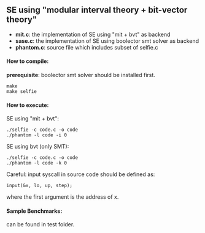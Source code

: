 ## SE using "modular interval theory + bit-vector theory"
- **mit.c**: the implementation of SE using "mit + bvt" as backend
- **sase.c**: the implementation of SE using boolector smt solver as backend
- **phantom.c**: source file which includes subset of selfie.c

#### How to compile:
**prerequisite**: boolector smt solver should be installed first.
```
make
make selfie
```
#### How to execute:
SE using "mit + bvt":
```
./selfie -c code.c -o code
./phantom -l code -i 0
```
SE using bvt (only SMT):
```
./selfie -c code.c -o code
./phantom -l code -k 0
```

Careful: input syscall in source code should be defined as:
```
input(&x, lo, up, step);
```
where the first argument is the address of x.

#### Sample Benchmarks:
can be found in test folder.
